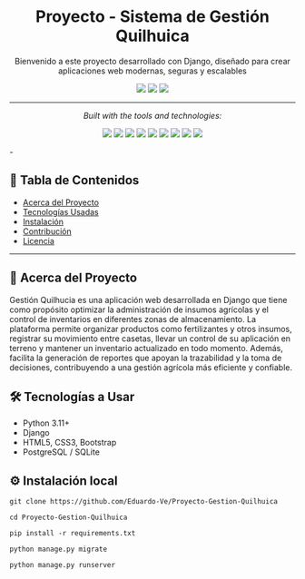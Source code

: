 <h1 align="center">Proyecto - Sistema de Gestión Quilhuica
</h1>
<p align="center">Bienvenido a este proyecto desarrollado con Django, diseñado para crear aplicaciones web modernas, seguras y escalables
<i></i></P>


<p align="center">
  <img src="https://img.shields.io/github/last-commit/Eduardo-Ve/Proyecto-Gestion-Quilhuica?color=blue&label=last%20commit&logo=github&style=flat" />
  <img src="https://img.shields.io/github/languages/top/Eduardo-Ve/Proyecto-Gestion-Quilhuica??logo=python&logoColor=white&label=Python" />
  <img src="https://img.shields.io/github/languages/count/Eduardo-Ve/Proyecto-Gestion-Quilhuica??color=blue&label=languages" />
</p>

---

<p align="center"><i>Built with the tools and technologies:</i></p>

<p align="center">
  <img src="https://img.shields.io/badge/Python-3776AB?logo=python&logoColor=white" />
  <img src="https://img.shields.io/badge/Django-092E20?logo=django&logoColor=white" />
  <img src="https://img.shields.io/badge/HTML5-E34F26?logo=html5&logoColor=white" />
  <img src="https://img.shields.io/badge/CSS3-1572B6?logo=css3&logoColor=white" />
  <img src="https://img.shields.io/badge/Bootstrap-7952B3?logo=bootstrap&logoColor=white" />
  <img src="https://img.shields.io/badge/JavaScript-F7DF1E?logo=javascript&logoColor=black" />
  <img src="https://img.shields.io/badge/SQLite-003B57?logo=sqlite&logoColor=white" />
  <img src="https://img.shields.io/badge/Git-F05032?logo=git&logoColor=white" />
  <img src="https://img.shields.io/badge/GitHub_Actions-2088FF?logo=github-actions&logoColor=white" />
</p>
-

## 📑 Tabla de Contenidos
- [Acerca del Proyecto](#-acerca-del-proyecto)
- [Tecnologías Usadas](#-tecnologías-usadas)
- [Instalación](#-instalación)
- [Contribución](#-contribución)
- [Licencia](#-licencia)

---

## 📖 Acerca del Proyecto
Gestión Quilhucia es una aplicación web desarrollada en Django que tiene como propósito optimizar la administración de insumos agrícolas y el control de inventarios en diferentes zonas de almacenamiento. La plataforma permite organizar productos como fertilizantes y otros insumos, registrar su movimiento entre casetas, llevar un control de su aplicación en terreno y mantener un inventario actualizado en todo momento. Además, facilita la generación de reportes que apoyan la trazabilidad y la toma de decisiones, contribuyendo a una gestión agrícola más eficiente y confiable.  

## 🛠 Tecnologías a Usar
- Python 3.11+  
- Django  
- HTML5, CSS3, Bootstrap  
- PostgreSQL / SQLite  

## ⚙️ Instalación local
```git clone https://github.com/Eduardo-Ve/Proyecto-Gestion-Quilhuica```

```cd Proyecto-Gestion-Quilhuica```

```pip install -r requirements.txt```

```python manage.py migrate```

```python manage.py runserver ```
